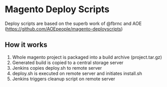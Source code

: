 # Magento Deploy Scripts

Deploy scripts are based on the superb work of @fbrnc and AOE (https://github.com/AOEpeople/magento-deployscripts)

## How it works

1) Whole magento project is packaged into a build archive (project.tar.gz)
2) Generated build is copied to a central storage server
3) Jenkins copies deploy.sh to remote server
4) deploy.sh is executed on remote server and initiates install.sh
5) Jenkins triggers cleanup script on remote server